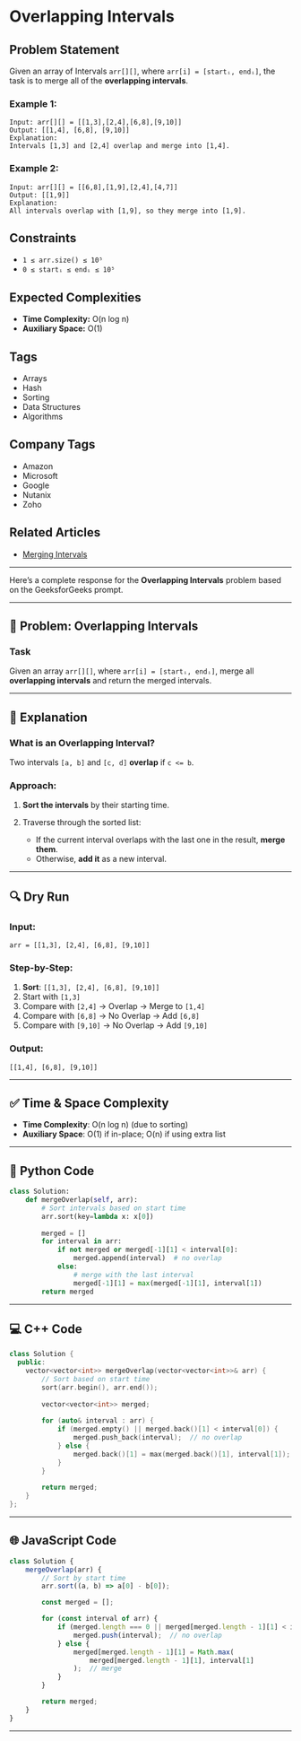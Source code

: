 # Overlapping Intervals  

## Problem Statement

Given an array of Intervals `arr[][]`, where `arr[i] = [startᵢ, endᵢ]`, the task is to merge all of the **overlapping intervals**.

### Example 1:
```
Input: arr[][] = [[1,3],[2,4],[6,8],[9,10]]
Output: [[1,4], [6,8], [9,10]]
Explanation: 
Intervals [1,3] and [2,4] overlap and merge into [1,4].
```

### Example 2:
```
Input: arr[][] = [[6,8],[1,9],[2,4],[4,7]]
Output: [[1,9]]
Explanation: 
All intervals overlap with [1,9], so they merge into [1,9].
```

## Constraints
- `1 ≤ arr.size() ≤ 10⁵`
- `0 ≤ startᵢ ≤ endᵢ ≤ 10⁵`

## Expected Complexities
- **Time Complexity:** O(n log n)
- **Auxiliary Space:** O(1)

## Tags

- Arrays
- Hash
- Sorting
- Data Structures
- Algorithms

## Company Tags

- Amazon
- Microsoft
- Google
- Nutanix
- Zoho

## Related Articles

- [Merging Intervals](https://www.geeksforgeeks.org/merging-intervals/)

---

Here’s a complete response for the **Overlapping Intervals** problem based on the GeeksforGeeks prompt.

---

## 📘 Problem: Overlapping Intervals

### Task

Given an array `arr[][]`, where `arr[i] = [startᵢ, endᵢ]`, merge all **overlapping intervals** and return the merged intervals.

---

## 🧠 Explanation

### What is an Overlapping Interval?

Two intervals `[a, b]` and `[c, d]` **overlap** if `c <= b`.

### Approach:

1. **Sort the intervals** by their starting time.
2. Traverse through the sorted list:

   * If the current interval overlaps with the last one in the result, **merge them**.
   * Otherwise, **add it** as a new interval.

---

## 🔍 Dry Run

### Input:

```
arr = [[1,3], [2,4], [6,8], [9,10]]
```

### Step-by-Step:

1. **Sort**: `[[1,3], [2,4], [6,8], [9,10]]`
2. Start with `[1,3]`
3. Compare with `[2,4]` → Overlap → Merge to `[1,4]`
4. Compare with `[6,8]` → No Overlap → Add `[6,8]`
5. Compare with `[9,10]` → No Overlap → Add `[9,10]`

### Output:

```
[[1,4], [6,8], [9,10]]
```

---

## ✅ Time & Space Complexity

* **Time Complexity**: O(n log n) (due to sorting)
* **Auxiliary Space**: O(1) if in-place; O(n) if using extra list

---

## 🐍 Python Code

```python
class Solution:
    def mergeOverlap(self, arr):
        # Sort intervals based on start time
        arr.sort(key=lambda x: x[0])
        
        merged = []
        for interval in arr:
            if not merged or merged[-1][1] < interval[0]:
                merged.append(interval)  # no overlap
            else:
                # merge with the last interval
                merged[-1][1] = max(merged[-1][1], interval[1])
        return merged
```

---

## 💻 C++ Code

```cpp
class Solution {
  public:
    vector<vector<int>> mergeOverlap(vector<vector<int>>& arr) {
        // Sort based on start time
        sort(arr.begin(), arr.end());
        
        vector<vector<int>> merged;
        
        for (auto& interval : arr) {
            if (merged.empty() || merged.back()[1] < interval[0]) {
                merged.push_back(interval);  // no overlap
            } else {
                merged.back()[1] = max(merged.back()[1], interval[1]);  // merge
            }
        }
        
        return merged;
    }
};
```

---

## 🌐 JavaScript Code

```javascript
class Solution {
    mergeOverlap(arr) {
        // Sort by start time
        arr.sort((a, b) => a[0] - b[0]);

        const merged = [];

        for (const interval of arr) {
            if (merged.length === 0 || merged[merged.length - 1][1] < interval[0]) {
                merged.push(interval);  // no overlap
            } else {
                merged[merged.length - 1][1] = Math.max(
                    merged[merged.length - 1][1], interval[1]
                );  // merge
            }
        }

        return merged;
    }
}
```

---
